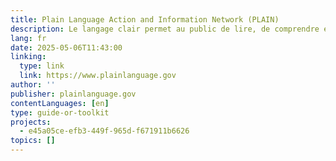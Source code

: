```yaml
---
title: Plain Language Action and Information Network (PLAIN)
description: Le langage clair permet au public de lire, de comprendre et d'utiliser plus facilement les communications gouvernementales.
lang: fr
date: 2025-05-06T11:43:00
linking:
  type: link
  link: https://www.plainlanguage.gov
author: ''
publisher: plainlanguage.gov
contentLanguages: [en]
type: guide-or-toolkit
projects:
  - e45a05ce-efb3-449f-965d-f671911b6626
topics: []
---
```

